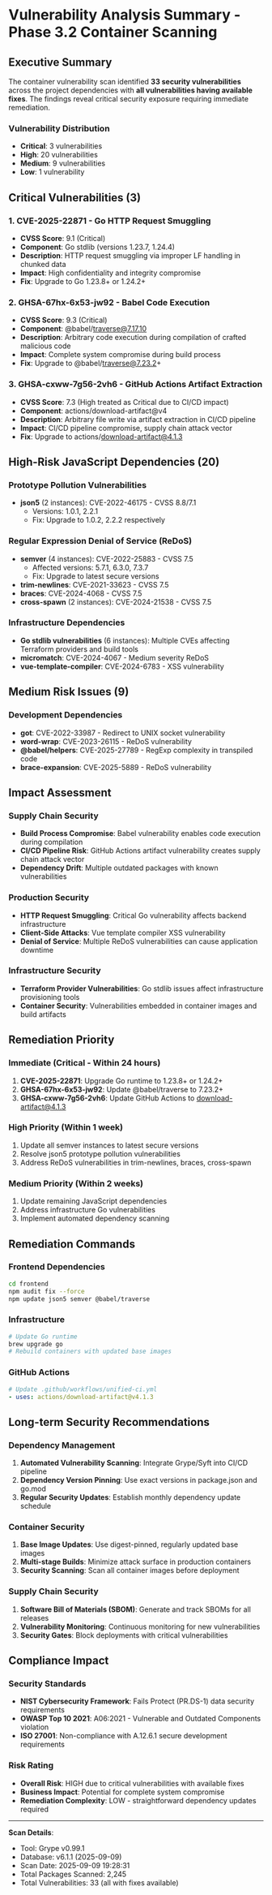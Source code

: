 # Vulnerability Analysis Summary - Phase 3.2 Container Scanning

## Executive Summary

The container vulnerability scan identified **33 security vulnerabilities** across the project dependencies with **all vulnerabilities having available fixes**. The findings reveal critical security exposure requiring immediate remediation.

### Vulnerability Distribution
- **Critical**: 3 vulnerabilities
- **High**: 20 vulnerabilities
- **Medium**: 9 vulnerabilities
- **Low**: 1 vulnerability

## Critical Vulnerabilities (3)

### 1. CVE-2025-22871 - Go HTTP Request Smuggling
- **CVSS Score**: 9.1 (Critical)
- **Component**: Go stdlib (versions 1.23.7, 1.24.4)
- **Description**: HTTP request smuggling via improper LF handling in chunked data
- **Impact**: High confidentiality and integrity compromise
- **Fix**: Upgrade to Go 1.23.8+ or 1.24.2+

### 2. GHSA-67hx-6x53-jw92 - Babel Code Execution
- **CVSS Score**: 9.3 (Critical)
- **Component**: @babel/traverse@7.17.10
- **Description**: Arbitrary code execution during compilation of crafted malicious code
- **Impact**: Complete system compromise during build process
- **Fix**: Upgrade to @babel/traverse@7.23.2+

### 3. GHSA-cxww-7g56-2vh6 - GitHub Actions Artifact Extraction
- **CVSS Score**: 7.3 (High treated as Critical due to CI/CD impact)
- **Component**: actions/download-artifact@v4
- **Description**: Arbitrary file write via artifact extraction in CI/CD pipeline
- **Impact**: CI/CD pipeline compromise, supply chain attack vector
- **Fix**: Upgrade to actions/download-artifact@4.1.3

## High-Risk JavaScript Dependencies (20)

### Prototype Pollution Vulnerabilities
- **json5** (2 instances): CVE-2022-46175 - CVSS 8.8/7.1
  - Versions: 1.0.1, 2.2.1
  - Fix: Upgrade to 1.0.2, 2.2.2 respectively

### Regular Expression Denial of Service (ReDoS)
- **semver** (4 instances): CVE-2022-25883 - CVSS 7.5
  - Affected versions: 5.7.1, 6.3.0, 7.3.7
  - Fix: Upgrade to latest secure versions
- **trim-newlines**: CVE-2021-33623 - CVSS 7.5
- **braces**: CVE-2024-4068 - CVSS 7.5
- **cross-spawn** (2 instances): CVE-2024-21538 - CVSS 7.5

### Infrastructure Dependencies
- **Go stdlib vulnerabilities** (6 instances): Multiple CVEs affecting Terraform providers and build tools
- **micromatch**: CVE-2024-4067 - Medium severity ReDoS
- **vue-template-compiler**: CVE-2024-6783 - XSS vulnerability

## Medium Risk Issues (9)

### Development Dependencies
- **got**: CVE-2022-33987 - Redirect to UNIX socket vulnerability
- **word-wrap**: CVE-2023-26115 - ReDoS vulnerability
- **@babel/helpers**: CVE-2025-27789 - RegExp complexity in transpiled code
- **brace-expansion**: CVE-2025-5889 - ReDoS vulnerability

## Impact Assessment

### Supply Chain Security
- **Build Process Compromise**: Babel vulnerability enables code execution during compilation
- **CI/CD Pipeline Risk**: GitHub Actions artifact vulnerability creates supply chain attack vector
- **Dependency Drift**: Multiple outdated packages with known vulnerabilities

### Production Security
- **HTTP Request Smuggling**: Critical Go vulnerability affects backend infrastructure
- **Client-Side Attacks**: Vue template compiler XSS vulnerability
- **Denial of Service**: Multiple ReDoS vulnerabilities can cause application downtime

### Infrastructure Security
- **Terraform Provider Vulnerabilities**: Go stdlib issues affect infrastructure provisioning tools
- **Container Security**: Vulnerabilities embedded in container images and build artifacts

## Remediation Priority

### Immediate (Critical - Within 24 hours)
1. **CVE-2025-22871**: Upgrade Go runtime to 1.23.8+ or 1.24.2+
2. **GHSA-67hx-6x53-jw92**: Update @babel/traverse to 7.23.2+
3. **GHSA-cxww-7g56-2vh6**: Update GitHub Actions to download-artifact@4.1.3

### High Priority (Within 1 week)
1. Update all semver instances to latest secure versions
2. Resolve json5 prototype pollution vulnerabilities
3. Address ReDoS vulnerabilities in trim-newlines, braces, cross-spawn

### Medium Priority (Within 2 weeks)
1. Update remaining JavaScript dependencies
2. Address infrastructure Go vulnerabilities
3. Implement automated dependency scanning

## Remediation Commands

### Frontend Dependencies
```bash
cd frontend
npm audit fix --force
npm update json5 semver @babel/traverse
```

### Infrastructure
```bash
# Update Go runtime
brew upgrade go
# Rebuild containers with updated base images
```

### GitHub Actions
```yaml
# Update .github/workflows/unified-ci.yml
- uses: actions/download-artifact@v4.1.3
```

## Long-term Security Recommendations

### Dependency Management
1. **Automated Vulnerability Scanning**: Integrate Grype/Syft into CI/CD pipeline
2. **Dependency Version Pinning**: Use exact versions in package.json and go.mod
3. **Regular Security Updates**: Establish monthly dependency update schedule

### Container Security
1. **Base Image Updates**: Use digest-pinned, regularly updated base images
2. **Multi-stage Builds**: Minimize attack surface in production containers
3. **Security Scanning**: Scan all container images before deployment

### Supply Chain Security
1. **Software Bill of Materials (SBOM)**: Generate and track SBOMs for all releases
2. **Vulnerability Monitoring**: Continuous monitoring for new vulnerabilities
3. **Security Gates**: Block deployments with critical vulnerabilities

## Compliance Impact

### Security Standards
- **NIST Cybersecurity Framework**: Fails Protect (PR.DS-1) data security requirements
- **OWASP Top 10 2021**: A06:2021 - Vulnerable and Outdated Components violation
- **ISO 27001**: Non-compliance with A.12.6.1 secure development requirements

### Risk Rating
- **Overall Risk**: HIGH due to critical vulnerabilities with available fixes
- **Business Impact**: Potential for complete system compromise
- **Remediation Complexity**: LOW - straightforward dependency updates required

---

**Scan Details**:
- Tool: Grype v0.99.1
- Database: v6.1.1 (2025-09-09)
- Scan Date: 2025-09-09 19:28:31
- Total Packages Scanned: 2,245
- Total Vulnerabilities: 33 (all with fixes available)

